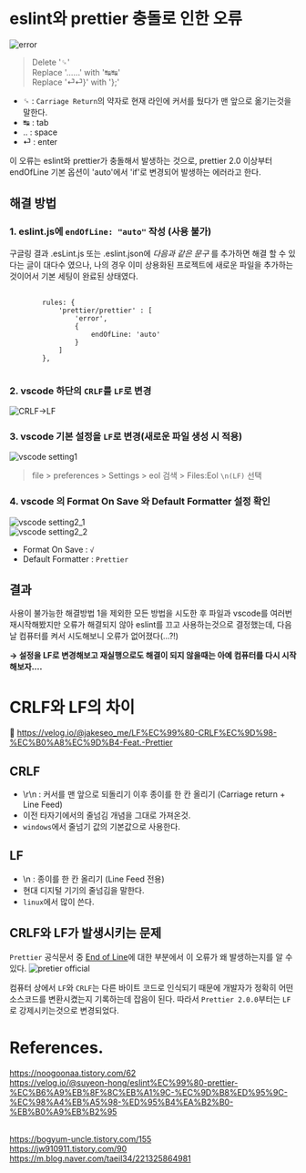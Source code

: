 # eslint와 prettier 충돌로 인한 오류

![error](https://s3.us-west-2.amazonaws.com/secure.notion-static.com/862d29d9-ad5d-4121-8ea5-9d4de20c8e32/Untitled.png?X-Amz-Algorithm=AWS4-HMAC-SHA256&X-Amz-Content-Sha256=UNSIGNED-PAYLOAD&X-Amz-Credential=AKIAT73L2G45EIPT3X45%2F20221221%2Fus-west-2%2Fs3%2Faws4_request&X-Amz-Date=20221221T005121Z&X-Amz-Expires=86400&X-Amz-Signature=dba56a796e7cfaea497a316ed0e2be43d1dd1fab24c396c0e0b36beb79a287b2&X-Amz-SignedHeaders=host&response-content-disposition=filename%3D%22Untitled.png%22&x-id=GetObject)<br>

> Delete '␍' <br> Replace '......' with '↹↹'<br> Replace '⏎⏎}' with '};'

- ␍ : `Carriage Return`의 약자로 현재 라인에 커서를 뒀다가 맨 앞으로 옮기는것을 말한다.
- ↹ : tab
- .. : space
- ⏎ : enter

이 오류는 eslint와 prettier가 충돌해서 발생하는 것으로, prettier 2.0 이상부터 endOfLine 기본 옵션이 'auto'에서 'if'로 변경되어 발생하는 에러라고 한다.<br>

## 해결 방법

### 1. eslint.js에 `endOfLine: "auto"` 작성 (사용 불가)

구글링 결과 .esLint.js 또는 .eslint.json에 _다음과 같은 문구_ 를 추가하면 해결 할 수 있다는 글이 대다수 였으나, 나의 경우 이미 상용화된 프로젝트에 새로운 파일을 추가하는것이어서 기본 세팅이 완료된 상태였다.<br>

<pre>
    <code>
        rules: {
            'prettier/prettier' : [
                'error',
                {
                    endOfLine: 'auto'
                }
            ]
        },
    </code>
</pre>

### 2. vscode 하단의 `CRLF`를 `LF`로 변경

![CRLF→LF](https://s3.us-west-2.amazonaws.com/secure.notion-static.com/87e3cfd1-939d-4d03-acd6-16d066479dd2/Untitled.png?X-Amz-Algorithm=AWS4-HMAC-SHA256&X-Amz-Content-Sha256=UNSIGNED-PAYLOAD&X-Amz-Credential=AKIAT73L2G45EIPT3X45%2F20221221%2Fus-west-2%2Fs3%2Faws4_request&X-Amz-Date=20221221T003616Z&X-Amz-Expires=86400&X-Amz-Signature=f2b6a90f50cb55d923eb9b41372a72e15be8e3155df8309e3d0aeeb5a2f56c68&X-Amz-SignedHeaders=host&response-content-disposition=filename%3D%22Untitled.png%22&x-id=GetObject)<br>

### 3. vscode 기본 설정을 `LF`로 변경(새로운 파일 생성 시 적용)

![vscode setting1](https://s3.us-west-2.amazonaws.com/secure.notion-static.com/744dc13e-a342-45d5-a30b-a591a36d1f53/Untitled.png?X-Amz-Algorithm=AWS4-HMAC-SHA256&X-Amz-Content-Sha256=UNSIGNED-PAYLOAD&X-Amz-Credential=AKIAT73L2G45EIPT3X45%2F20221221%2Fus-west-2%2Fs3%2Faws4_request&X-Amz-Date=20221221T010257Z&X-Amz-Expires=86400&X-Amz-Signature=9189e4109b00b6988c7bb959d70e7bdc29d09de638d8b7bf3a7102d001d514ec&X-Amz-SignedHeaders=host&response-content-disposition=filename%3D%22Untitled.png%22&x-id=GetObject)<br>

> file > preferences > Settings > eol 검색 > Files:Eol `\n(LF)` 선택

### 4. vscode 의 Format On Save 와 Default Formatter 설정 확인

![vscode setting2_1](https://s3.us-west-2.amazonaws.com/secure.notion-static.com/b53fe29a-03c0-4248-9cdd-ae56fd3ff850/Untitled.png?X-Amz-Algorithm=AWS4-HMAC-SHA256&X-Amz-Content-Sha256=UNSIGNED-PAYLOAD&X-Amz-Credential=AKIAT73L2G45EIPT3X45%2F20221221%2Fus-west-2%2Fs3%2Faws4_request&X-Amz-Date=20221221T010443Z&X-Amz-Expires=86400&X-Amz-Signature=c85fdbbd1ee01c64f87e74fd9d2e7748202cfbad1fe87327f6923e1323e5b5a0&X-Amz-SignedHeaders=host&response-content-disposition=filename%3D%22Untitled.png%22&x-id=GetObject)<br>
![vscode setting2_2](https://s3.us-west-2.amazonaws.com/secure.notion-static.com/bb8c76b5-d23b-4234-a60b-ede824743371/Untitled.png?X-Amz-Algorithm=AWS4-HMAC-SHA256&X-Amz-Content-Sha256=UNSIGNED-PAYLOAD&X-Amz-Credential=AKIAT73L2G45EIPT3X45%2F20221221%2Fus-west-2%2Fs3%2Faws4_request&X-Amz-Date=20221221T010508Z&X-Amz-Expires=86400&X-Amz-Signature=dd3da6617383191d66a39401374f165eaca1a052c8a1bd8e930c62692d88cc70&X-Amz-SignedHeaders=host&response-content-disposition=filename%3D%22Untitled.png%22&x-id=GetObject)

- Format On Save : `√`
- Default Formatter : `Prettier`

## 결과

사용이 불가능한 해결방법 1을 제외한 모든 방법을 시도한 후 파일과 vscode를 여러번 재시작해봤지만 오류가 해결되지 않아 eslint를 끄고 사용하는것으로 결정했는데, 다음날 컴퓨터를 켜서 시도해보니 오류가 없어졌다(...?!)

**→ 설정을 LF로 변경해보고 재실행으로도 해결이 되지 않을때는 아예 컴퓨터를 다시 시작 해보자....**

# CRLF와 LF의 차이

🔗 <https://velog.io/@jakeseo_me/LF%EC%99%80-CRLF%EC%9D%98-%EC%B0%A8%EC%9D%B4-Feat.-Prettier>

## CRLF

- \r\n : 커서를 맨 앞으로 되돌리기 이후 종이를 한 칸 올리기 (Carriage return + Line Feed)
- 이전 타자기에서의 줄넘김 개념을 그대로 가져온것.
- `windows`에서 줄넘기 값의 기본값으로 사용한다.

## LF

- \n : 종이를 한 칸 올리기 (Line Feed 전용)
- 현대 디지털 기기의 줄넘김을 말한다.
- `linux`에서 많이 쓴다.

## CRLF와 LF가 발생시키는 문제

`Prettier` 공식문서 중 [End of Line](https://prettier.io/docs/en/options.html#end-of-line)에 대한 부분에서 이 오류가 왜 발생하는지를 알 수 있다.
![pretier official](https://velog.velcdn.com/images%2Fjakeseo_me%2Fpost%2Feb6d590c-de98-4094-bc5a-d9fe87d76e2b%2Fimage.png)

컴퓨터 상에서 `LF`와 `CRLF`는 다른 바이트 코드로 인식되기 때문에 개발자가 정확히 어떤 소스코드를 변환시켰는지 기록하는데 잡음이 된다.
따라서 `Prettier 2.0.0`부터는 `LF`로 강제시키는것으로 변경되었다.

# References.

<https://noogoonaa.tistory.com/62><br>
<https://velog.io/@suyeon-hong/eslint%EC%99%80-prettier-%EC%B6%A9%EB%8F%8C%EB%A1%9C-%EC%9D%B8%ED%95%9C-%EC%98%A4%EB%A5%98-%ED%95%B4%EA%B2%B0-%EB%B0%A9%EB%B2%95><br>
<br>

<https://bogyum-uncle.tistory.com/155><br>
<https://jw910911.tistory.com/90><br>
<https://m.blog.naver.com/taeil34/221325864981>
